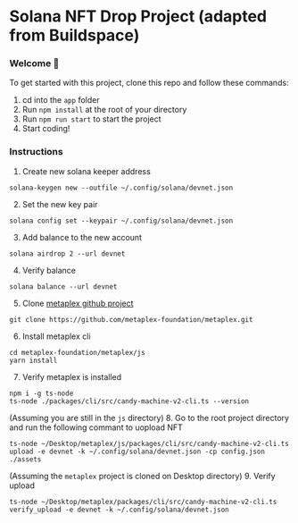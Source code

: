 # Solana NFT Drop Project (adapted from Buildspace)

### Welcome 👋

To get started with this project, clone this repo and follow these commands:

1. cd into the `app` folder
2. Run `npm install` at the root of your directory
3. Run `npm run start` to start the project
4. Start coding!


### Instructions
1. Create new solana keeper address
```
solana-keygen new --outfile ~/.config/solana/devnet.json
```
2. Set the new key pair
```
solana config set --keypair ~/.config/solana/devnet.json
```
3. Add balance to the new account
```
solana airdrop 2 --url devnet
```
4. Verify balance
```
solana balance --url devnet
```
5. Clone [metaplex github project](https://github.com/metaplex-foundation/metaplex)
```
git clone https://github.com/metaplex-foundation/metaplex.git
```
6. Install metaplex cli
```
cd metaplex-foundation/metaplex/js
yarn install
```
7. Verify metaplex is installed
```
npm i -g ts-node
ts-node ./packages/cli/src/candy-machine-v2-cli.ts --version
```
(Assuming you are still in the `js` directory)
8. Go to the root project directory and run the following commant to uopload NFT
```
ts-node ~/Desktop/metaplex/js/packages/cli/src/candy-machine-v2-cli.ts upload -e devnet -k ~/.config/solana/devnet.json -cp config.json ./assets
```
(Assuming the `metaplex` project is cloned on Desktop directory)
9. Verify upload
```
ts-node ~/Desktop/metaplex/packages/cli/src/candy-machine-v2-cli.ts verify_upload -e devnet -k ~/.config/solana/devnet.json 
```
